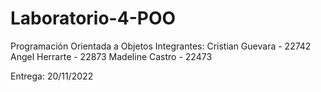 # Laboratorio-4-POO
Programación Orientada a Objetos 
 Integrantes: 
    Cristian Guevara - 22742
    Angel Herrarte - 22873 
    Madeline Castro - 22473 

Entrega: 20/11/2022 

